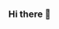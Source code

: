 ### Hi there 👋

<!--
**Marcus20119/Marcus20119** is a ✨ _special_ ✨ repository because its `README.md` (this file) appears on your GitHub profile.

<a href="https://app.daily.dev/Marcus20119"><img src="https://api.daily.dev/devcards/c5eb2c825a1e44d5bd4f9d2c62bc0766.png?r=y0s" width="400" alt="Marcus Nguyen's Dev Card"/></a>

Here are some ideas to get you started:

- 🔭 I’m currently working on ...
- 🌱 I’m currently learning ...
- 👯 I’m looking to collaborate on ...
- 🤔 I’m looking for help with ...
- 💬 Ask me about ...
- 📫 How to reach me: ...
- 😄 Pronouns: ...
- ⚡ Fun fact: ...
-->
